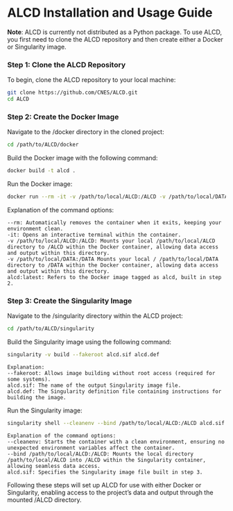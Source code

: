# ALCD Installation and Usage Guide

**Note**: ALCD is currently not distributed as a Python package. To use ALCD, you first need to clone the ALCD repository and then create either a Docker or Singularity image.

### Step 1: Clone the ALCD Repository
To begin, clone the ALCD repository to your local machine:
```bash
git clone https://github.com/CNES/ALCD.git
cd ALCD
```

### Step 2: Create the Docker Image

Navigate to the /docker directory in the cloned project:

```bash
cd /path/to/ALCD/docker
```
Build the Docker image with the following command:

```bash
docker build -t alcd .
```
Run the Docker image:

```bash
docker run --rm -it -v /path/to/local/ALCD:/ALCD -v /path/to/local/DATA:/DATA alcd:latest /bin/bash
```
Explanation of the command options:

    --rm: Automatically removes the container when it exits, keeping your environment clean.
    -it: Opens an interactive terminal within the container.
    -v /path/to/local/ALCD:/ALCD: Mounts your local /path/to/local/ALCD directory to /ALCD within the Docker container, allowing data access and output within this directory.
    -v /path/to/local/DATA:/DATA Mounts your local / /path/to/local/DATA directory to /DATA within the Docker container, allowing data access and output within this directory.
    alcd:latest: Refers to the Docker image tagged as alcd, built in step 2.

### Step 3: Create the Singularity Image

Navigate to the /singularity directory within the ALCD project:

```bash
cd /path/to/ALCD/singularity
```
Build the Singularity image using the following command:

```bash
singularity -v build --fakeroot alcd.sif alcd.def
```
    Explanation:
    --fakeroot: Allows image building without root access (required for some systems).
    alcd.sif: The name of the output Singularity image file.
    alcd.def: The Singularity definition file containing instructions for building the image.

Run the Singularity image:

```bash
singularity shell --cleanenv --bind /path/to/local/ALCD:/ALCD alcd.sif /bin/bash
```
    Explanation of the command options:
    --cleanenv: Starts the container with a clean environment, ensuring no unexpected environment variables affect the container.
    --bind /path/to/local/ALCD:/ALCD: Mounts the local directory /path/to/local/ALCD into /ALCD within the Singularity container, allowing seamless data access.
    alcd.sif: Specifies the Singularity image file built in step 3.

Following these steps will set up ALCD for use with either Docker or Singularity, enabling access to the project’s data and output through the mounted /ALCD directory.